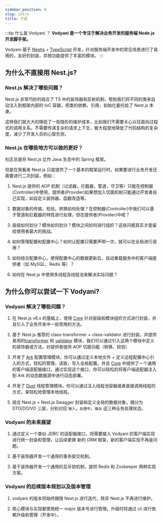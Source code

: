 ```yaml
---
sidebar_position: 0
slug: intro
title: 介绍
---
```


:::tip 什么是 Vodyani ？
**Vodyani 是一个专注于解决业务开发的服务端 Node.js 开发脚手架。**

Vodyani 基于 [Nestjs](https://github.com/nestjs/nest) + [TypeScript](https://github.com/microsoft/TypeScript) 开发，针对服务端开发中的常见场景进行了易用的，友好的封装，并按功能提供了丰富的模块。
:::

## 为什么不直接用 Nest.js?

### Nest.js 解决了哪些问题？

Nest.js 非常巧妙的结合了 TS 中的装饰器和反射机制，帮助我们将不同的类来自动注入到框架内部的 IoC 容器，把类的依赖，引用，初始化委托给了 Nest.js 本身。

这样我们就大大的降低了一些隐形的维护成本，比如我们不需要关心以往面向过程式的调用关系。不需要传递复杂的请求上下文，极大程度地降低了代码结构的复杂度，减少了开发人员的心智负担。

### Nest.js 在哪些地方可以做的更好？

社区总是将 Nest.js 比作 Java 生态中的 Spring 框架。

但是在我看来 Nest.js 只是提供了一个基本的框架运行时，如果要进行业务开发还需要进行二次封装，例如：

1. Nest.js 提供的 AOP 机制（过滤器，拦截器，管道，守卫等）只能在控制器(Controller)中使用，提供者(Provider)如果想加入切面机制只能通过开发者自己实现，如自定义装饰器、函数改造等。

2. 数据对象的传输，校验，转换如何处理？在控制器(Controller)中我们可以基于管道和拦截器的特性进行处理，但在提供者(Provider)中呢？

3. 层级如何划分？模块如何划分？模块之间如何进行组织？这些问题其实才是留给使用者最大的挑战。

4. 如何管理配置和配置中心？如何让配置只需要声明一次，就可以在全局进行调用？

5. 如何结合配置中心，使得配置中心的数据更新后，自动重载服务中的客户端提供者（如 MySQL、Redis 等）？

6. 如何在 Nest.js 中使用多线程及线程池来解决实际问题？

## 为什么你可以尝试一下 Vodyani?

### Vodyani 解决了哪些问题？

1. 在 Nest.js v8.x 的基础上，使用 [Core](./advanced/dust.md) 针对层级和模块组织方式进行封装，并且引入了业务开发中一些常用的方法。

2. 基于 Nest.js 推荐的 class-transformer + class-validator 进行封装，并提供易用的[transformer](./advanced/transformer.md) 和 [validator](./advanced/validator.md) 模块，我们可以通过引入这两个模块中定义的装饰器或方法，对提供者提供 AOP 切面功能（转换、校验）

3. 开发了 [Ark](./advanced/ark.md) 配置管理模块，你可以通过定义本地文件 + 定义远程配置中心引入的方式，轻松的管理，读取，写入全局配置。并且 [Core](./advanced/dust.md) 中提供了一个通用的客户端适配器接口，通过实现这个接口，你可以轻松的将客户端适配器注入到 Ark 的动态数据源中进行动态部署。

4. 开发了 [Dust](./advanced/dust.md) 线程管理模块，你可以通过注入线程池容器或者直接调用线程的方式，来轻松地管理本地线程。

5. 结合 Nest.js + Nest.js Swagger 封装和定义全局的数据对象，细分为 DTO/DO/VO 三层，分别对应 `输入`，`处理中`，`输出` 这三种业务处理状态。
 
### Vodyani 的未来展望

1. 通过定义一个类似 JDBC 的适配器接口，将需要接入 Vodyani 的客户端实现进行统一封装和管理，让后续更换 新的 ORM 框架，新的客户端实现不再是问题。

2. 基于装饰器开发一个通用的事务提交机制。

3. 基于装饰器开发一个通用的互斥锁机制，提供 Redis 和 Zookeeper 两种实现方案。

### Vodyani 的后续版本规划以及版本管理

1. vodyani 的版本将始终跟随 Nest.js 进行迭代，除非 Nest.js 不再进行维护。

2. 核心模块与实现都使用统一 major 版本号进行管理，升级时将通过 cli 进行依赖升级和管理（开发中）。